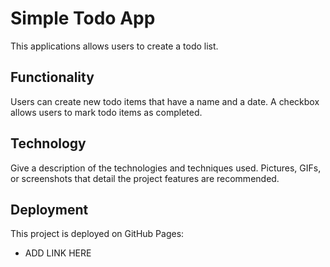 # Simple Todo App

This applications allows users to create a todo list.

## Functionality

Users can create new todo items that have a name and a date. A checkbox allows users to mark todo items as completed.

## Technology

Give a description of the technologies and techniques used. Pictures, GIFs, or screenshots that detail the project features are recommended.

## Deployment

This project is deployed on GitHub Pages:

- ADD LINK HERE
